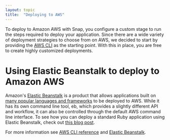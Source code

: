 ```yaml
---
layout: topic
title:  "Deploying to AWS"
---
```


To deploy to Amazon AWS with Snap, you configure a custom stage to run the steps required to deploy your application. Since there are a wide variety of deployment strategies to choose from on AWS, we decided to start by providing the [AWS CLI](http://aws.amazon.com/cli/) as the starting point. With this in place, you are free to create highly customized deployments.

# Using Elastic Beanstalk to deploy to Amazon AWS

Amazon's [Elastic Beanstalk](http://aws.amazon.com/elasticbeanstalk/) is a product that allows applications built on [many popular languages and frameworks](http://aws.amazon.com/elasticbeanstalk/faqs/#what-lang) to be deployed to AWS. While it has its own command line tool, eb, which provides a slightly different API and workflow, it can also be controlled through the default AWS command line interface. To see how you can deploy a standard Ruby application using Elastic Beanstalk, check out [this blog post](http://blog.snap-ci.com/blog/2013/10/21/aws-elastic-beanstalk/).

For more information see [AWS CLI reference](http://docs.aws.amazon.com/cli/latest/reference/) and [Elastic Beanstalk](http://docs.aws.amazon.com/elasticbeanstalk/latest/dg/Welcome.html).
